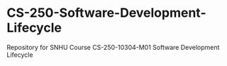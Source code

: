 # CS-250-Software-Development-Lifecycle
Repository for SNHU Course CS-250-10304-M01 Software Development Lifecycle

